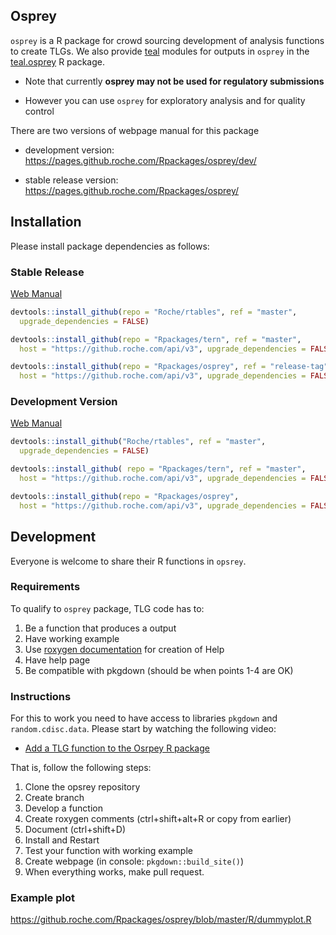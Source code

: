 

## Osprey

`osprey` is a R package for crowd sourcing development of analysis functions to
create TLGs. We also provide [teal](https://github.roche.com/Rpackages/teal)
modules for outputs in `osprey` in the
[teal.osprey](https://github.roche.com/Rpackages/teal.osprey) R package.

* Note that currently **osprey may not be used for regulatory submissions**

* However you can use `osprey` for exploratory analysis and for quality control

There are two versions of webpage manual for this package

* development version: https://pages.github.roche.com/Rpackages/osprey/dev/

* stable release version: https://pages.github.roche.com/Rpackages/osprey/


## Installation

Please install package dependencies as follows:

### Stable Release

[Web Manual](https://pages.github.roche.com/Rpackages/osprey/)

```r 
devtools::install_github(repo = "Roche/rtables", ref = "master",
  upgrade_dependencies = FALSE)

devtools::install_github(repo = "Rpackages/tern", ref = "master", 
  host = "https://github.roche.com/api/v3", upgrade_dependencies = FALSE)

devtools::install_github(repo = "Rpackages/osprey", ref = "release-tag", 
  host = "https://github.roche.com/api/v3", upgrade_dependencies = FALSE)
```

### Development Version

[Web Manual](https://pages.github.roche.com/Rpackages/osprey/dev/)

```r
devtools::install_github("Roche/rtables", ref = "master",
  upgrade_dependencies = FALSE)

devtools::install_github( repo = "Rpackages/tern", ref = "master", 
  host = "https://github.roche.com/api/v3", upgrade_dependencies = FALSE )

devtools::install_github(repo = "Rpackages/osprey", 
  host = "https://github.roche.com/api/v3", upgrade_dependencies = FALSE) 
``` 


## Development

Everyone is welcome to share their R functions in `opsrey`.

### Requirements

To qualify to `osprey` package, TLG code has to:

1. Be a function that produces a output 
2. Have working example 
3. Use [roxygen documentation](http://r-pkgs.had.co.nz/man.html) for creation of Help 
4. Have help page 
5. Be compatible with pkgdown (should be when points 1-4 are OK)

### Instructions

For this to work you need to have access to libraries `pkgdown` and
`random.cdisc.data`. Please start by watching the following video:

* [Add a TLG function to the Osrpey R
package](https://streamingmedia.roche.com/media/Adding+TLG+functions+to+the+Osprey+R+package/1_4newkk7i)

That is, follow the following steps:

1. Clone the opsrey repository 
2. Create branch 
3. Develop a function 
4. Create roxygen comments (ctrl+shift+alt+R or copy from earlier) 
5. Document (ctrl+shift+D) 
6. Install and Restart 
7. Test your function with working example
8. Create webpage (in console: `pkgdown::build_site()`) 
9. When everything works, make pull request.

### Example plot

https://github.roche.com/Rpackages/osprey/blob/master/R/dummyplot.R
